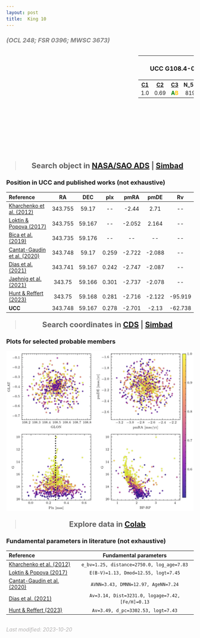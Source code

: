 ```yaml
---
layout: post
title:  King 10
---
```

<h3><span style="color: #808080;"><i>(OCL 248; FSR 0396; MWSC 3673)</i></span></h3>
<div style="display: flex; justify-content: space-between;">
 <div style="text-align: center;">
 <!-- Left block -->
 <div id="aladin-lite-div" style="width:355px;height:250px;"></div>
 <script type="text/javascript" src="https://aladin.cds.unistra.fr/AladinLite/api/v3/latest/aladin.js" charset="utf-8"></script>
 <script type="text/javascript">
   let aladin;
   A.init.then(() => {
      aladin = A.aladin('#aladin-lite-div', {survey: "P/DSS2/color", fov:0.14, target: "343.748 59.167"});
   });
 </script>
</div>
<!-- Left block -->

<table style="text-align: center; width:355px;height:250px;">
  <!-- Row 1 (title) -->
  <tr>
    <td colspan="5"><h3>UCC G108.4-00.3</h3></td>
  </tr>
  <!-- Row 2 -->
  <tr>
    <th><a href="https://ucc.ar/faq#what-are-the-c1-c2-and-c3-parameters" title="Photometric class">C1</a></th>
    <th><a href="https://ucc.ar/faq#what-are-the-c1-c2-and-c3-parameters" title="Density class">C2</a></th>
    <th><a href="https://ucc.ar/faq#what-are-the-c1-c2-and-c3-parameters" title="Combined class">C3</a></th>
    <th><div title="Stars with membership probability >50%">N_50</div></th>
    <th><div title="Radius that contains half the members [arcmin]">r_50</div></th>
  </tr>
  <!-- Row 3 -->
  <tr>
    <td>1.0</td>
    <td>0.69</td>
    <td><span style="color: green; font-weight: bold;">A</span><span style="color: #FFC300; font-weight: bold;">B</span></td>
    <td>819</td>
    <td>4.2</td>
  </tr>
</table>
</div>

> <p style="text-align:center; font-weight: bold; font-size:20px">Search object in <a href="https://ui.adsabs.harvard.edu/search/q=%20collection%3Aastronomy%20body%3A%22King%2010%22&sort=date%20desc%2C%20bibcode%20desc&p_=0" target="_blank">NASA/SAO ADS</a> | <a href="http://simbad.cds.unistra.fr/simbad/sim-id-refs?Ident=king10" target="_blank">Simbad</a></p>


### Position in UCC and published works (not exhaustive)

| Reference    | RA    | DEC   | plx  | pmRA  | pmDE   |  Rv  |
| :---         | :---: | :---: | :---: | :---: | :---: | :---: |
|[Kharchenko et al. (2012)](https://ui.adsabs.harvard.edu/abs/2012A%26A...543A.156K) | 343.755 | 59.17 | -- | -2.44 | 2.71 | -- |
|[Loktin & Popova (2017)](https://ui.adsabs.harvard.edu/abs/2017AstBu..72..257L/abstract) | 343.755 | 59.167 | -- | -2.052 | 2.164 | -- |
|[Bica et al. (2019)](https://ui.adsabs.harvard.edu/abs/2019AJ....157...12B/abstract) | 343.735 | 59.176 | -- | -- | -- | -- |
|[Cantat-Gaudin et al. (2020)](https://ui.adsabs.harvard.edu/abs/2020A%26A...640A...1C) | 343.748 | 59.17 | 0.259 | -2.722 | -2.088 | -- |
|[Dias et al. (2021)](https://ui.adsabs.harvard.edu/abs/2021MNRAS.504..356D) | 343.741 | 59.167 | 0.242 | -2.747 | -2.087 | -- |
|[Jaehnig et al. (2021)](https://ui.adsabs.harvard.edu/abs/2021ApJ...923..129J/abstract) | 343.75 | 59.166 | 0.301 | -2.737 | -2.078 | -- |
|[Hunt & Reffert (2023)](https://ui.adsabs.harvard.edu/abs/2023arXiv230313424H/abstract) | 343.75 | 59.168 | 0.281 | -2.716 | -2.122 | -95.919 |
| **UCC** |343.748 | 59.167 | 0.278 | -2.701 | -2.13 | -62.738 |

> <p style="text-align:center; font-weight: bold; font-size:20px">Search coordinates in <a href="http://cdsportal.u-strasbg.fr/?target=343.748%2059.167" target="_blank">CDS</a> | <a href="https://simbad.cds.unistra.fr/mobile/object_list.html?coord=343.748%2059.167&output=json&radius=5&userEntry=king10" target="_blank">Simbad</a></p>

### Plots for selected probable members

![CLUSTER](https://raw.githubusercontent.com/ucc23/Q2N/main/plots/king10.webp)


> <p style="text-align:center; font-weight: bold; font-size:20px">Explore data in <a href="https://colab.research.google.com/github/UCC23/Q2N/blob/master/notebooks/king10.ipynb" target="_blank">Colab</a></p>


### Fundamental parameters in literature (not exhaustive)

| Reference |  Fundamental parameters |
| :---         |     :---:      |
| [Kharchenko et al. (2012)](https://ui.adsabs.harvard.edu/abs/2012A%26A...543A.156K) | `e_bv=1.25, distance=2750.0, log_age=7.83` |
| [Loktin & Popova (2017)](https://ui.adsabs.harvard.edu/abs/2017AstBu..72..257L/abstract) | `E(B-V)=1.13, Dmod=12.55, logt=7.45` |
| [Cantat-Gaudin et al. (2020)](https://ui.adsabs.harvard.edu/abs/2020A%26A...640A...1C) | `AVNN=3.43, DMNN=12.97, AgeNN=7.24` |
| [Dias et al. (2021)](https://ui.adsabs.harvard.edu/abs/2021MNRAS.504..356D) | `Av=3.14, Dist=3231.0, logage=7.42, [Fe/H]=0.13` |
| [Hunt & Reffert (2023)](https://ui.adsabs.harvard.edu/abs/2023arXiv230313424H/abstract) | `Av=3.49, d_pc=3302.53, logt=7.43` |

<br>
<font color="b3b1b1"><i>Last modified: 2023-10-20</i></font>
